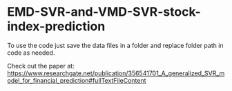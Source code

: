 # EMD-SVR-and-VMD-SVR-stock-index-prediction

To use the code just save the data files in a folder and replace folder path in code as needed.

Check out the paper at: https://www.researchgate.net/publication/356541701_A_generalized_SVR_model_for_financial_prediction#fullTextFileContent
